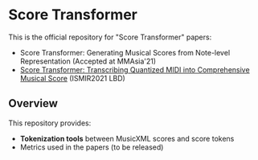 # Score Transformer

This is the official repository for "Score Transformer" papers:
- Score Transformer: Generating Musical Scores from Note-level Representation (Accepted at MMAsia'21)
- [Score Transformer: Transcribing Quantized MIDI into Comprehensive Musical Score](https://archives.ismir.net/ismir2021/latebreaking/000032.pdf) (ISMIR2021 LBD)

## Overview

This repository provides:
- **Tokenization tools** between MusicXML scores and score tokens
- Metrics used in the papers (to be released)

